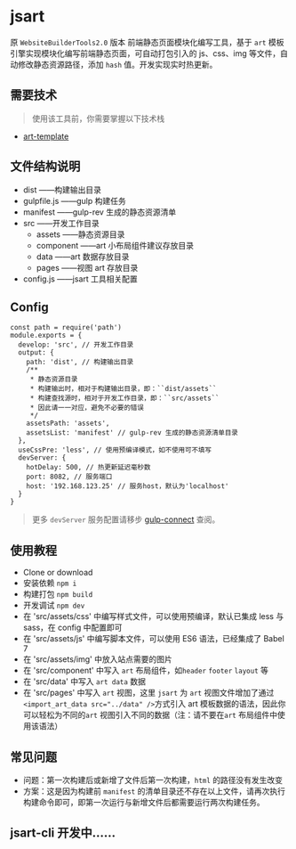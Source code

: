 # jsart

原 `WebsiteBuilderTools2.0` 版本
前端静态页面模块化编写工具，基于 `art` 模板引擎实现模块化编写前端静态页面，可自动打包引入的 js、css、img 等文件，自动修改静态资源路径，添加 `hash` 值。开发实现实时热更新。

## 需要技术

> 使用该工具前，你需要掌握以下技术栈

- [art-template](http://aui.github.io/art-template/)

## 文件结构说明

- dist ——构建输出目录
- gulpfile.js ——gulp 构建任务
- manifest ——gulp-rev 生成的静态资源清单
- src ——开发工作目录
  - assets ——静态资源目录
  - component ——art 小布局组件建议存放目录
  - data ——art 数据存放目录
  - pages ——视图 art 存放目录
- config.js ——jsart 工具相关配置

## Config

```
const path = require('path')
module.exports = {
  develop: 'src', // 开发工作目录
  output: {
    path: 'dist', // 构建输出目录
    /**
     * 静态资源目录
     * 构建输出时，相对于构建输出目录，即：``dist/assets``
     * 构建查找源时，相对于开发工作目录，即：``src/assets``
     * 因此请一一对应，避免不必要的错误
     */
    assetsPath: 'assets',
    assetsList: 'manifest' // gulp-rev 生成的静态资源清单目录
  },
  useCssPre: 'less', // 使用预编译模式，如不使用可不填写
  devServer: {
    hotDelay: 500, // 热更新延迟毫秒数
    port: 8082, // 服务端口
    host: '192.168.123.25' // 服务host，默认为'localhost'
  }
}
```

> 更多 `devServer` 服务配置请移步 [gulp-connect](https://github.com/avevlad/gulp-connect#api) 查阅。

## 使用教程

- Clone or download
- 安装依赖 `npm i`
- 构建打包 `npm build`
- 开发调试 `npm dev`
- 在 'src/assets/css' 中编写样式文件，可以使用预编译，默认已集成 less 与 sass，在 config 中配置即可
- 在 'src/assets/js' 中编写脚本文件，可以使用 ES6 语法，已经集成了 Babel 7
- 在 'src/assets/img' 中放入站点需要的图片
- 在 'src/component' 中写入 `art` 布局组件，如`header` `footer` `layout` 等
- 在 'src/data' 中写入 `art data` 数据
- 在 'src/pages' 中写入 `art` 视图，这里 `jsart` 为 `art` 视图文件增加了通过`<import_art_data src="../data" />`方式引入 art 模板数据的语法，因此你可以轻松为不同的`art` 视图引入不同的数据（注：请不要在`art` 布局组件中使用该语法）

## 常见问题

- 问题：第一次构建后或新增了文件后第一次构建，`html` 的路径没有发生改变
- 方案：这是因为构建前 `manifest` 的清单目录还不存在以上文件，请再次执行构建命令即可，即第一次运行与新增文件后都需要运行两次构建任务。

## jsart-cli 开发中......
